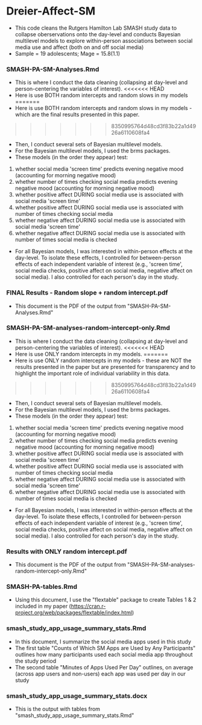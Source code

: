 # Dreier-Affect-SM

+ This code cleans the Rutgers Hamilton Lab SMASH study data to collapse oberservations onto the day-level and conducts Bayesian multilevel models to explore within-person associations between social media use and affect (both on and off social media)
+ Sample = 19 adolescents; Mage = 15.8(1.1)

### SMASH-PA-SM-Analyses.Rmd 

+ This is where I conduct the data cleaning (collapsing at day-level and person-centering the variables of interest). 
<<<<<<< HEAD
+ Here is use BOTH random intercepts and random slows in my models
=======
+ Here is use BOTH random intercepts and random slows in my models - which are the final results presented in this paper.
>>>>>>> 8350995764d48cd3f83b22a1d4926a6110608fa4
+ Then, I conduct several sets of Bayesian multilevel models.
+ For the Bayesian multilevel models, I used the brms packages.
+ These models (in the order they appear) test: 
1) whether social media 'screen time' predicts evening negative mood (accounting for morning negative mood)
2) whether number of times checking social media predicts evening negative mood (accounting for morning negative mood)
3) whether positive affect DURING social media use is associated with social media 'screen time'
4) whether positive affect DURING social media use is associated with number of times checking social media
5) whether negative affect DURING social media use is associated with social media 'screen time'
6) whether negative affect DURING social media use is associated with number of times social media is checked

+ For all Bayesian models, I was interested in within-person effects at the day-level. To isolate these effects, I controlled for between-person effects of each independent variable of interest (e.g., 'screen time', social media checks, positive affect on social media, negative affect on social media). I also controlled for each person's day in the study.

### FINAL Results - Random slope + random intercept.pdf

+ This document is the PDF of the output from "SMASH-PA-SM-Analyses.Rmd"

### SMASH-PA-SM-analyses-random-intercept-only.Rmd 

+ This is where I conduct the data cleaning (collapsing at day-level and person-centering the variables of interest). 
<<<<<<< HEAD
+ Here is use ONLY random intercepts in my models.
=======
+ Here is use ONLY random intercepts in my models - these are NOT the results presented in the paper but are presented for transparency and to highlight the important role of individual variability in this data.
>>>>>>> 8350995764d48cd3f83b22a1d4926a6110608fa4
+ Then, I conduct several sets of Bayesian multilevel models.
+ For the Bayesian multilevel models, I used the brms packages.
+ These models (in the order they appear) test: 
1) whether social media 'screen time' predicts evening negative mood (accounting for morning negative mood)
2) whether number of times checking social media predicts evening negative mood (accounting for morning negative mood)
3) whether positive affect DURING social media use is associated with social media 'screen time'
4) whether positive affect DURING social media use is associated with number of times checking social media
5) whether negative affect DURING social media use is associated with social media 'screen time'
6) whether negative affect DURING social media use is associated with number of times social media is checked

+ For all Bayesian models, I was interested in within-person effects at the day-level. To isolate these effects, I controlled for between-person effects of each independent variable of interest (e.g., 'screen time', social media checks, positive affect on social media, negative affect on social media). I also controlled for each person's day in the study.

### Results with ONLY random intercept.pdf

+ This document is the PDF of the output from "SMASH-PA-SM-analyses-random-intercept-only.Rmd"

### SMASH-PA-tables.Rmd

+ Using this document, I use the "flextable" package to create Tables 1 & 2 included in my paper (https://cran.r-project.org/web/packages/flextable/index.html) 

### smash_study_app_usage_summary_stats.Rmd

+ In this document, I summarize the social media apps used in this study 
+ The first table "Counts of Which SM Apps are Used by Any Participants" outlines how many participants used each social media app throughout the study period
+ The second table "Minutes of Apps Used Per Day" outlines, on average (across app users and non-users) each app was used per day in our study

### smash_study_app_usage_summary_stats.docx

+ This is the output with tables from "smash_study_app_usage_summary_stats.Rmd"
